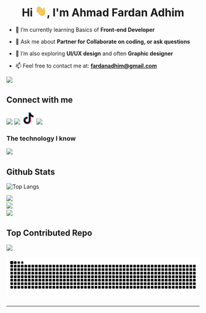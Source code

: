 <h1 align="center">Hi <img src="https://raw.githubusercontent.com/ABSphreak/ABSphreak/master/gifs/Hi.gif" width="30">, I'm Ahmad Fardan Adhim</h1>

- 🌱 I’m currently learning Basics of **Front-end Developer**
  
- 💬 Ask me about **Partner for Collaborate on coding, or ask questions**
  
- 🧠 I’m also exploring **UI/UX design** and often **Graphic designer**
  
- 📫 Feel free to contact me at: **fardanadhim@gmail.com**

  
![](https://komarev.com/ghpvc/?username=dimcodes&style=for-the-badge)

<h2>Connect with me</h2>

[<img src="https://skillicons.dev/icons?i=instagram" width="34">](https://instagram.com/ddrinim)
[<img src="https://go-skill-icons.vercel.app/api/icons?i=youtube" width="34">](https://youtube.com/@vvrdim)
[<img src="https://raw.githubusercontent.com/CLorant/readme-social-icons/main/large/colored/tiktok.svg" width="34">](https://tiktok.com/@vvrdim)
[<img src="https://skillicons.dev/icons?i=gmail&theme=light" width="34">](mailto:fardanadhim@gmail.com)

<h3>The technology I know</h3>

<img src="https://skillicons.dev/icons?i=html,css,js,cpp,firebase,supabase,github,vscode,netlify,cloudflare,bootstrap,vercel,jquery,wordpress,canva,portfolio,apache,chakra&perline=9" width="600"/>

<h2>Github Stats</h2>

![Top Langs](https://github-readme-stats.vercel.app/api/top-langs/?username=dimcodes&layout=compact&theme=transparent)

![](https://github-readme-stats.vercel.app/api?username=dimcodes&theme=transparent&hide_border=false&include_all_commits=true&count_private=false)<br/>
![](https://nirzak-streak-stats.vercel.app/?user=dimcodes&theme=transparent&hide_border=false)<br/>
![](https://github-readme-stats.vercel.app/api/top-langs/?username=dimcodes&theme=transparent&hide_border=false&include_all_commits=true&count_private=false&layout=compact)

<h2>Top Contributed Repo</h2>

![](https://github-contributor-stats.vercel.app/api?username=dimcodes&limit=5&theme=transparent&combine_all_yearly_contributions=true)

<p align="center">
  
  ![snake gif](https://github.com/dimcodes/dimcodes/blob/output/github-snake.svg)
  
</p>

---
